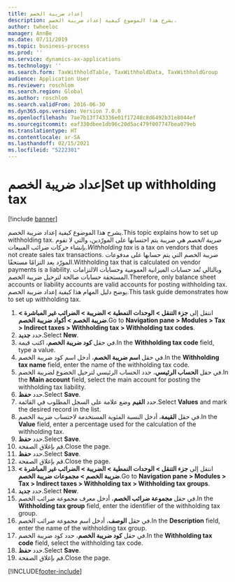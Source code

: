 ```yaml
---
title: إعداد ضريبة الخصم
description: يشرح هذا الموضوع كيفية إعداد ضريبة الخصم.
author: twheeloc
manager: AnnBe
ms.date: 07/11/2019
ms.topic: business-process
ms.prod: ''
ms.service: dynamics-ax-applications
ms.technology: ''
ms.search.form: TaxWithholdTable, TaxWithholdData, TaxWithholdGroup
audience: Application User
ms.reviewer: roschlom
ms.search.region: Global
ms.author: roschlom
ms.search.validFrom: 2016-06-30
ms.dyn365.ops.version: Version 7.0.0
ms.openlocfilehash: 7ae7b13f743336e01f17248c8d6492b31e8044ef
ms.sourcegitcommit: eaf330dbee1db96c20d5ac479f007747bea079eb
ms.translationtype: HT
ms.contentlocale: ar-SA
ms.lasthandoff: 02/15/2021
ms.locfileid: "5222301"
---
```

# <a name="set-up-withholding-tax"></a><span data-ttu-id="5b8ae-103">إعداد ضريبة الخصم</span><span class="sxs-lookup"><span data-stu-id="5b8ae-103">Set up withholding tax</span></span>

[!include [banner](../../includes/banner.md)]

<span data-ttu-id="5b8ae-104">يشرح هذا الموضوع كيفية إعداد ضريبة الخصم.</span><span class="sxs-lookup"><span data-stu-id="5b8ae-104">This topic explains how to set up withholding tax.</span></span> <span data-ttu-id="5b8ae-105">*ضريبة الخصم* هي ضريبة يتم احتسابها على المورّدين، والتي لا تقوم بإنشاء حركات ضرائب المبيعات.</span><span class="sxs-lookup"><span data-stu-id="5b8ae-105">*Withholding tax* is a tax on vendors that does not create sales tax transactions.</span></span> <span data-ttu-id="5b8ae-106">ضريبة الخصم التي يتم حسابها على مدفوعات المورّد يعد التزامًا مستحقًا.</span><span class="sxs-lookup"><span data-stu-id="5b8ae-106">Withholding tax that is calculated on vendor payments is a liability.</span></span> <span data-ttu-id="5b8ae-107">وبالتالي تُعد حسابات الميزانية العمومية وحسابات الالتزامات المستحقة حسابات صالحة لترحيل ضريبة الخصم.</span><span class="sxs-lookup"><span data-stu-id="5b8ae-107">Therefore, only balance sheet accounts or liability accounts are valid accounts for posting withholding tax.</span></span> <span data-ttu-id="5b8ae-108">يوضح دليل المهام هذا كيفية إعداد ضريبة الخصم.</span><span class="sxs-lookup"><span data-stu-id="5b8ae-108">This task guide demonstrates how to set up withholding tax.</span></span>

1. <span data-ttu-id="5b8ae-109">انتقل إلى **جزء التنقل > الوحدات النمطية > الضريبة > الضرائب غير المباشرة > ضريبة الخصم > أكواد ضريبة الخصم**.</span><span class="sxs-lookup"><span data-stu-id="5b8ae-109">Go to **Navigation pane > Modules > Tax > Indirect taxes > Withholding tax > Withholding tax codes**.</span></span>
2. <span data-ttu-id="5b8ae-110">حدد **جديد**.</span><span class="sxs-lookup"><span data-stu-id="5b8ae-110">Select **New**.</span></span>
3. <span data-ttu-id="5b8ae-111">في حقل **كود ضريبة الخصم**، اكتب قيمة.</span><span class="sxs-lookup"><span data-stu-id="5b8ae-111">In the **Withholding tax code** field, type a value.</span></span>
4. <span data-ttu-id="5b8ae-112">في حقل **اسم ضريبة الخصم**، أدخل اسم كود ضريبة الخصم.</span><span class="sxs-lookup"><span data-stu-id="5b8ae-112">In the **Withholding tax name** field, enter the name of the withholding tax code.</span></span>
5. <span data-ttu-id="5b8ae-113">في حقل **الحساب الرئيسي**، حدد الحساب الرئيسي لترحيل الخضوع لضريبة الخصم.</span><span class="sxs-lookup"><span data-stu-id="5b8ae-113">In the **Main account** field, select the main account for posting the withholding tax liability.</span></span>
6. <span data-ttu-id="5b8ae-114">حدد **حفظ**.</span><span class="sxs-lookup"><span data-stu-id="5b8ae-114">Select **Save**.</span></span>
7. <span data-ttu-id="5b8ae-115">حدد **القيم** وضع علامة على السجل المطلوب في القائمة.</span><span class="sxs-lookup"><span data-stu-id="5b8ae-115">Select **Values** and mark the desired record in the list.</span></span>
8. <span data-ttu-id="5b8ae-116">في حقل **القيمة**، أدخل النسبة المئوية المستخدمة لاحتساب ضريبة الخصم.</span><span class="sxs-lookup"><span data-stu-id="5b8ae-116">In the **Value** field, enter a percentage used for the calculation of the withholding tax.</span></span>
9. <span data-ttu-id="5b8ae-117">حدد **حفظ**.</span><span class="sxs-lookup"><span data-stu-id="5b8ae-117">Select **Save**.</span></span>
10. <span data-ttu-id="5b8ae-118">قم بإغلاق الصفحة.</span><span class="sxs-lookup"><span data-stu-id="5b8ae-118">Close the page.</span></span>
11. <span data-ttu-id="5b8ae-119">حدد **حفظ**.</span><span class="sxs-lookup"><span data-stu-id="5b8ae-119">Select **Save**.</span></span>
12. <span data-ttu-id="5b8ae-120">قم بإغلاق الصفحة.</span><span class="sxs-lookup"><span data-stu-id="5b8ae-120">Close the page.</span></span>
13. <span data-ttu-id="5b8ae-121">انتقل إلى **جزء التنقل > الوحدات النمطية > الضريبة > الضرائب غير المباشرة > ضريبة الخصم > مجموعات ضريبة الخصم**.</span><span class="sxs-lookup"><span data-stu-id="5b8ae-121">Go to **Navigation pane > Modules > Tax > Indirect taxes > Withholding tax > Withholding tax groups**.</span></span>
14. <span data-ttu-id="5b8ae-122">حدد **جديد**.</span><span class="sxs-lookup"><span data-stu-id="5b8ae-122">Select **New**.</span></span>
15. <span data-ttu-id="5b8ae-123">في حقل **مجموعة ضرائب الخصم**، أدخل معرف مجموعة ضرائب الخصم.</span><span class="sxs-lookup"><span data-stu-id="5b8ae-123">In the **Withholding tax group** field, enter the identifier of the withholding tax group.</span></span>
16. <span data-ttu-id="5b8ae-124">في حقل **الوصف**، أدخل اسم مجموعة ضرائب الخصم.</span><span class="sxs-lookup"><span data-stu-id="5b8ae-124">In the **Description** field, enter the name of the withholding tax group.</span></span>
17. <span data-ttu-id="5b8ae-125">في حقل **كود ضريبة الخصم**، حدد كود ضريبة الخصم.</span><span class="sxs-lookup"><span data-stu-id="5b8ae-125">In the **Withholding tax code** field, select the withholding tax code.</span></span>
18. <span data-ttu-id="5b8ae-126">حدد **حفظ**.</span><span class="sxs-lookup"><span data-stu-id="5b8ae-126">Select **Save**.</span></span>
19. <span data-ttu-id="5b8ae-127">قم بإغلاق الصفحة.</span><span class="sxs-lookup"><span data-stu-id="5b8ae-127">Close the page.</span></span>



[!INCLUDE[footer-include](../../../includes/footer-banner.md)]